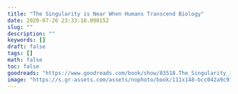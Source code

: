 ```yaml
---
title: "The Singularity is Near When Humans Transcend Biology"
date: 2020-07-26 23:33:18.098152
slug: ""
description: ""
keywords: []
draft: false
tags: []
math: false
toc: false
goodreads: "https://www.goodreads.com/book/show/83518.The_Singularity_is_Near"
image: "https://s.gr-assets.com/assets/nophoto/book/111x148-bcc042a9c91a29c1d680899eff700a03.png"
---
```

